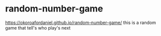 # random-number-game
https://okoroafordaniel.github.io/random-number-game/
this is a random game that tell's who play's next
